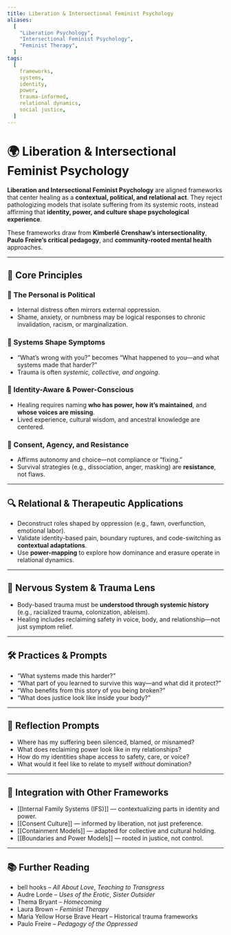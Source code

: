 ```yaml
---
title: Liberation & Intersectional Feminist Psychology
aliases:
  [
    "Liberation Psychology",
    "Intersectional Feminist Psychology",
    "Feminist Therapy",
  ]
tags:
  [
    frameworks,
    systems,
    identity,
    power,
    trauma-informed,
    relational dynamics,
    social justice,
  ]
---
```


<!-- @format -->

# 🌍 Liberation & Intersectional Feminist Psychology

**Liberation and Intersectional Feminist Psychology** are aligned frameworks that center healing as a **contextual, political, and relational act**. They reject pathologizing models that isolate suffering from its systemic roots, instead affirming that **identity, power, and culture shape psychological experience**.

These frameworks draw from **Kimberlé Crenshaw’s intersectionality**, **Paulo Freire’s critical pedagogy**, and **community-rooted mental health** approaches.

---

## 🧠 Core Principles

### 🔹 The Personal is Political

- Internal distress often mirrors external oppression.
- Shame, anxiety, or numbness may be logical responses to chronic invalidation, racism, or marginalization.

### 🔹 Systems Shape Symptoms

- “What’s wrong with you?” becomes “What happened to you—and what systems made that harder?”
- Trauma is often _systemic, collective, and ongoing_.

### 🔹 Identity-Aware & Power-Conscious

- Healing requires naming **who has power, how it’s maintained**, and **whose voices are missing**.
- Lived experience, cultural wisdom, and ancestral knowledge are centered.

### 🔹 Consent, Agency, and Resistance

- Affirms autonomy and choice—not compliance or “fixing.”
- Survival strategies (e.g., dissociation, anger, masking) are **resistance**, not flaws.

---

## 🔍 Relational & Therapeutic Applications

- Deconstruct roles shaped by oppression (e.g., fawn, overfunction, emotional labor).
- Validate identity-based pain, boundary ruptures, and code-switching as **contextual adaptations**.
- Use **power-mapping** to explore how dominance and erasure operate in relational dynamics.

---

## 🧠 Nervous System & Trauma Lens

- Body-based trauma must be **understood through systemic history** (e.g., racialized trauma, colonization, ableism).
- Healing includes reclaiming safety in voice, body, and relationship—not just symptom relief.

---

## 🛠 Practices & Prompts

- “What systems made this harder?”
- “What part of you learned to survive this way—and what did it protect?”
- “Who benefits from this story of you being broken?”
- “What does justice look like inside your body?”

---

## 💬 Reflection Prompts

- Where has my suffering been silenced, blamed, or misnamed?
- What does reclaiming power look like in my relationships?
- How do my identities shape access to safety, care, or voice?
- What would it feel like to relate to myself _without_ domination?

---

## 🔄 Integration with Other Frameworks

- [[Internal Family Systems (IFS)]] — contextualizing parts in identity and power.
- [[Consent Culture]] — informed by liberation, not just preference.
- [[Containment Models]] — adapted for collective and cultural holding.
- [[Boundaries and Power Models]] — rooted in justice, not control.

---

## 📚 Further Reading

- bell hooks – _All About Love_, _Teaching to Transgress_
- Audre Lorde – _Uses of the Erotic_, _Sister Outsider_
- Thema Bryant – _Homecoming_
- Laura Brown – _Feminist Therapy_
- Maria Yellow Horse Brave Heart – Historical trauma frameworks
- Paulo Freire – _Pedagogy of the Oppressed_
